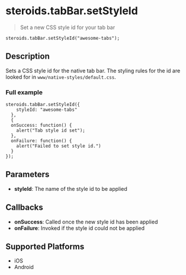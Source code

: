 steroids.tabBar.setStyleId
=================

  > Set a new CSS style id for your tab bar

    steroids.tabBar.setStyleId("awesome-tabs");

Description
-----------

Sets a CSS style id for the native tab bar. The styling rules for the id are looked for in `www/native-styles/default.css`.

### Full example

    steroids.tabBar.setStyleId({
        styleId: "awesome-tabs"
      },
      {
      onSuccess: function() {
        alert("Tab style id set");
      },
      onFailure: function() {
        alert("Failed to set style id.")
      }
    });


Parameters
----------
- __styleId__: The name of the style id to be applied

Callbacks
---------
- __onSuccess__: Called once the new style id has been applied
- __onFailure__: Invoked if the style id could not be applied

Supported Platforms
-------------------

- iOS
- Android
